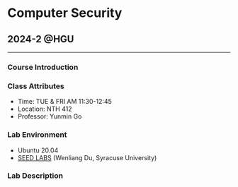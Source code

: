 # Computer Security
## 2024-2 @HGU
---
### Course Introduction
 
### Class Attributes
- Time: TUE & FRI AM 11:30-12:45
- Location: NTH 412
- Professor: Yunmin Go

### Lab Environment
- Ubuntu 20.04
- [SEED LABS](https://seedsecuritylabs.org/index.html) (Wenliang Du, Syracuse University)

### Lab Description

